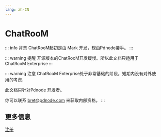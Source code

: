 ```yaml
---
lang: zh-CN
---
```

# ChatRooM <Badge type="tip" text="0.1.0" />

::: info 背景
ChatRooM起初是由 Mark 开发，现由Pdnode接手。
:::

::: warning 提醒
开源版本的ChatRooM开发缓慢。所以此文档只适用于ChatRooM Enterprise
:::


::: warning 注意
ChatRooM Enterprise处于非常基础的阶段，短期内没有对外使用的考虑.

此文档只针对Pdnode 开发者。

你可以联系 bret@pdnode.com 来获取内部资格。
:::

## 更多信息
[注册](./register.md)
